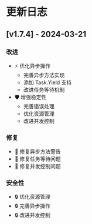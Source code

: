 # 更新日志

## [v1.7.4] - 2024-03-21

### 改进
- ⚡️ 优化异步操作
  - 完善异步方法实现
  - 添加 Task.Yield 支持
  - 改进任务等待机制
- 🛡️ 增强稳定性
  - 完善错误处理
  - 优化资源管理
  - 改进并发控制

### 修复
- 🐛 修复异步方法警告
- 🐛 修复任务等待问题
- 🐛 修复并发控制问题

### 安全性
- 🔒 优化资源管理
- 🔒 完善异步操作
- 🔒 改进并发控制
  
